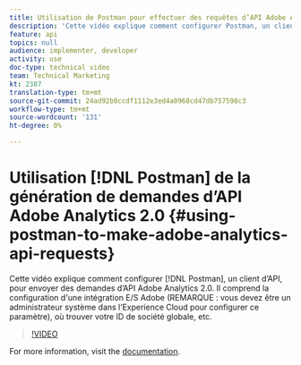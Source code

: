 ```yaml
---
title: Utilisation de Postman pour effectuer des requêtes d’API Adobe Analytics 2.0
description: 'Cette vidéo explique comment configurer Postman, un client d''API, pour envoyer des demandes d''API Adobe Analytics 2.0. Il comprend la configuration d''une intégration d''E/S d''Adobe (REMARQUE : vous devez être un administrateur système dans l''Experience Cloud pour configurer cette intégration), où trouver votre identifiant de société global, et plus encore.'
feature: api
topics: null
audience: implementer, developer
activity: use
doc-type: technical video
team: Technical Marketing
kt: 2387
translation-type: tm+mt
source-git-commit: 24ad92b0ccdf1112e3ed4a0968cd47db757598c3
workflow-type: tm+mt
source-wordcount: '131'
ht-degree: 0%

---
```



# Utilisation [!DNL Postman] de la génération de demandes d’API Adobe Analytics 2.0 {#using-postman-to-make-adobe-analytics-api-requests}

Cette vidéo explique comment configurer [!DNL Postman], un client d’API, pour envoyer des demandes d’API Adobe Analytics 2.0. Il comprend la configuration d&#39;une intégration E/S Adobe (REMARQUE : vous devez être un administrateur système dans l’Experience Cloud pour configurer ce paramètre), où trouver votre ID de société globale, etc.

>[!VIDEO](https://video.tv.adobe.com/v/25889/?quality=12)

For more information, visit the [documentation](https://www.adobe.io/apis/experiencecloud/analytics/docs.html#!AdobeDocs/analytics-2.0-apis/master/oauth-postman.md).
